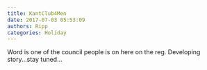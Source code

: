 ```yaml
---
title: KantClub4Men
date: 2017-07-03 05:53:09
authors: Ripp
categories: Holiday
---
```


 Word is one of the council people is on here on the reg.
Developing story...stay tuned...